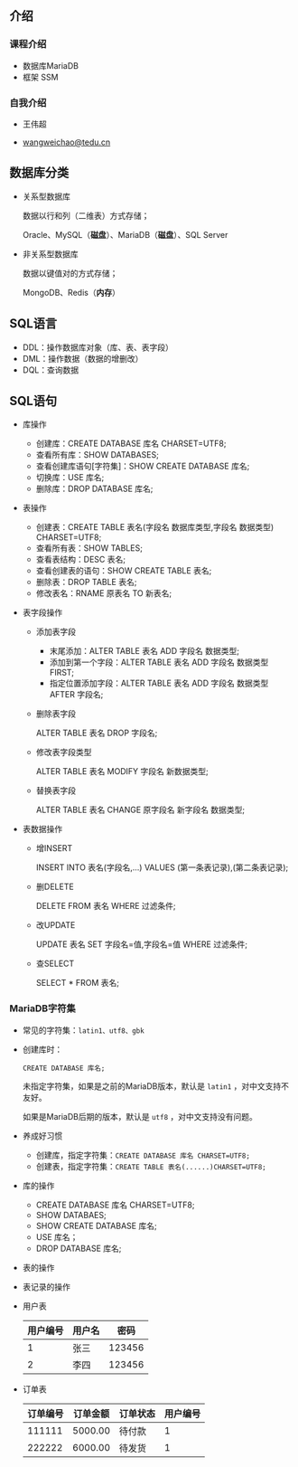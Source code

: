 ## 介绍

### 课程介绍

* 数据库MariaDB
* 框架 SSM

### 自我介绍

* 王伟超

* wangweichao@tedu.cn





## 数据库分类

* 关系型数据库

  数据以行和列（二维表）方式存储；

  Oracle、MySQL（**磁盘**）、MariaDB（**磁盘**）、SQL Server

* 非关系型数据库

  数据以键值对的方式存储；

  MongoDB、Redis（**内存**）

## SQL语言

* DDL：操作数据库对象（库、表、表字段）
* DML：操作数据（数据的增删改）
* DQL：查询数据

## SQL语句

* 库操作

  * 创建库：CREATE DATABASE 库名 CHARSET=UTF8;
  * 查看所有库：SHOW DATABASES;
  * 查看创建库语句[字符集]：SHOW CREATE DATABASE 库名;
  * 切换库：USE 库名;
  * 删除库：DROP DATABASE 库名;

* 表操作

  * 创建表：CREATE TABLE 表名(字段名 数据库类型,字段名 数据类型) CHARSET=UTF8;
  * 查看所有表：SHOW TABLES;
  * 查看表结构：DESC 表名;
  * 查看创建表的语句：SHOW CREATE TABLE 表名;
  * 删除表：DROP TABLE 表名;
  * 修改表名：RNAME 原表名 TO 新表名;

* 表字段操作

  * 添加表字段

    * 末尾添加：ALTER TABLE 表名 ADD 字段名 数据类型;
    * 添加到第一个字段：ALTER TABLE 表名 ADD 字段名 数据类型 FIRST;
    * 指定位置添加字段：ALTER TABLE 表名 ADD 字段名 数据类型 AFTER 字段名;

  * 删除表字段

    ALTER TABLE 表名 DROP 字段名;

  * 修改表字段类型

    ALTER TABLE 表名 MODIFY 字段名 新数据类型;

  * 替换表字段

    ALTER TABLE 表名 CHANGE 原字段名 新字段名 数据类型;

* 表数据操作

  * 增INSERT

    INSERT INTO 表名(字段名,...) VALUES (第一条表记录),(第二条表记录);

  * 删DELETE

    DELETE FROM 表名 WHERE 过滤条件;

  * 改UPDATE

    UPDATE 表名 SET 字段名=值,字段名=值 WHERE 过滤条件;

  * 查SELECT

    SELECT * FROM 表名;





### MariaDB字符集

* 常见的字符集：`latin1、utf8、gbk`

* 创建库时：

  `CREATE DATABASE 库名;`  

  未指定字符集，如果是之前的MariaDB版本，默认是 `latin1`  ，对中文支持不友好。

  如果是MariaDB后期的版本，默认是 `utf8` ，对中文支持没有问题。

* 养成好习惯

  * 创建库，指定字符集：`CREATE DATABASE 库名 CHARSET=UTF8;`
  * 创建表，指定字符集：`CREATE TABLE 表名(......)CHARSET=UTF8;`





















* 库的操作
  * CREATE DATABASE 库名 CHARSET=UTF8;
  * SHOW DATABAES;
  * SHOW CREATE DATABASE 库名;
  * USE 库名；
  * DROP DATABASE 库名;
* 表的操作
* 表记录的操作











* 用户表

  | 用户编号 | 用户名 | 密码   |
  | -------- | ------ | ------ |
  | 1        | 张三   | 123456 |
  | 2        | 李四   | 123456 |

* 订单表

  | 订单编号 | 订单金额 | 订单状态 | 用户编号 |
  | -------- | -------- | -------- | -------- |
  | 111111   | 5000.00  | 待付款   | 1        |
  | 222222   | 6000.00  | 待发货   | 1        |
  






